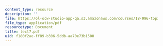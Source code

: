 ```yaml
---
content_type: resource
description: ''
file: https://ol-ocw-studio-app-qa.s3.amazonaws.com/courses/18-996-topics-in-theoretical-computer-science-internet-research-problems-spring-2002/f180f2aeff89b3065ddbaa70e73b1500_lect7.pdf
file_type: application/pdf
resourcetype: Document
title: lect7.pdf
uid: f180f2ae-ff89-b306-5ddb-aa70e73b1500
---
```

